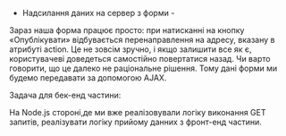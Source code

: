  - Надсилання даних на сервер з форми -

Зараз наша форма працює просто: при натисканні на кнопку «Опублікувати» відбувається перенаправлення на адресу, вказану в атрибуті action. Це не зовсім зручно, і якщо залишити все як є, користувачеві доведеться самостійно повертатися назад. Чи варто говорити, що це далеко не раціональне рішення. Тому дані форми ми будемо передавати за допомогою AJAX.

Задача для бек-енд частини:

На Node.js стороні,де ми вже реалізовували логіку виконання GET запитів,
реалізувати логіку прийому данних з фронт-енд частини.


